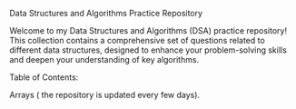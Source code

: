 Data Structures and Algorithms Practice Repository 

Welcome to my Data Structures and Algorithms (DSA) practice repository! This collection contains a comprehensive set of questions related to different data structures, designed to enhance your problem-solving skills and deepen your understanding of key algorithms.

Table of Contents: 

Arrays
( the repository is updated every few days).
